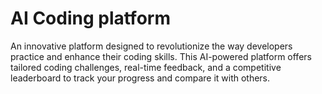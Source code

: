# AI Coding platform
 An innovative platform designed to revolutionize the way developers practice and enhance their coding skills. This AI-powered platform offers tailored coding challenges, real-time feedback, and a competitive leaderboard to track your progress and compare it with others.
